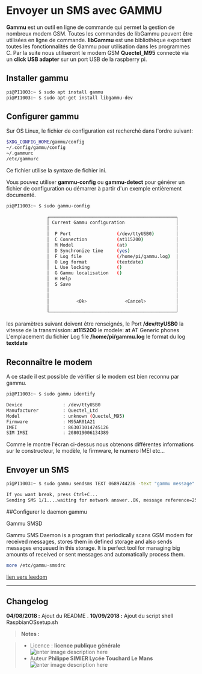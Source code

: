 ﻿# Envoyer un SMS avec GAMMU

**Gammu** est un outil en ligne de commande qui permet la gestion de nombreux modem GSM.
Toutes les commandes de libGammu peuvent être utilisées en ligne de commande. 
**libGammu** est une bibliothèque exportant toutes les fonctionnalités de Gammu pour utilisation dans les programmes C. 
 Par la suite nous utiliseront le modem GSM **Quectel_M95** connecté via un  **click USB adapter** sur un port USB de la raspberry pi.

## Installer gammu

```bash
pi@PI1003:~ $ sudo apt install gammu
pi@PI1003:~ $ sudo apt-get install libgammu-dev
```

## Configurer gammu
Sur OS Linux, le fichier de configuration est recherché dans l'ordre suivant:

```bash
$XDG_CONFIG_HOME/gammu/config
~/.config/gammu/config
~/.gammurc
/etc/gammurc
```
Ce fichier utilise la syntaxe de fichier ini.

Vous pouvez utiliser **gammu-config** ou **gammu-detect** pour générer un fichier de configuration ou démarrer à partir d'un exemple entièrement documenté.

```bash
pi@PI1003:~ $ sudo gammu-config
                                                                                
               ┌───────────────────────────────────────────────┐                
               │ Current Gammu configuration                   │                
               │                                               │                
               │  P Port                 (/dev/ttyUSB0)        │                
               │  C Connection           (at115200)            │                
               │  M Model                (at)                  │                
               │  D Synchronize time     (yes)                 │                
               │  F Log file             (/home/pi/gammu.log)  │                
               │  O Log format           (textdate)            │                
               │  L Use locking          ()                    │                
               │  G Gammu localisation   ()                    │                
               │  H Help                                       │                
               │  S Save                                       │                
               │                                               │                
               │                                               │                
               │          <Ok>              <Cancel>           │                
               │                                               │                
               └───────────────────────────────────────────────┘                                                                                   
```
les paramètres suivant doivent être renseignés, le Port  **/dev/ttyUSB0**
la vitesse de la transmission:  **at115200**
le modele: **at**      AT Generic phones
L'emplacement du fichier Log file  **/home/pi/gammu.log**
le format du log **textdate**

## Reconnaître le modem

A ce stade il est possible de vérifier si le modem est bien reconnu par gammu.
```bash
pi@PI1003:~ $ sudo gammu identify

Device               : /dev/ttyUSB0
Manufacturer         : Quectel_Ltd
Model                : unknown (Quectel_M95)
Firmware             : M95AR01A21
IMEI                 : 863071014745126
SIM IMSI             : 208019006134389

```
Comme le montre l'écran ci-dessus nous obtenons différentes informations sur le constructeur, le modèle,  le firmware, le numero IMEI etc...

## Envoyer un SMS

```bash
pi@PI1003:~ $ sudo gammu sendsms TEXT 0689744236 -text "gammu message"

If you want break, press Ctrl+C...
Sending SMS 1/1....waiting for network answer..OK, message reference=254

```

##Configurer le daemon gammu 

Gammu SMSD

Gammu SMS Daemon is a program that periodically scans GSM modem for received messages, stores them in defined storage and also sends messages enqueued in this storage. It is perfect tool for managing big amounts of received or sent messages and automatically process them. 

```bash
more /etc/gammu-smsdrc 
```
[lien vers leedom](https://github.com/mbuffat/Jeedom-Gammu) 

 
 



--------

  



## Changelog

 **04/08/2018 :** Ajout du README . 
 **10/09/2018 :** Ajout du  script shell RaspbianOSsetup.sh
 
> **Notes :**


> - Licence : **licence publique générale** ![enter image description here](https://img.shields.io/badge/licence-GPL-green.svg)
> - Auteur **Philippe SIMIER Lycée Touchard Le Mans**
>  ![enter image description here](https://img.shields.io/badge/built-passing-green.svg)
<!-- TOOLBOX 

Génération des badges : https://shields.io/
Génération de ce fichier : https://stackedit.io/editor#



